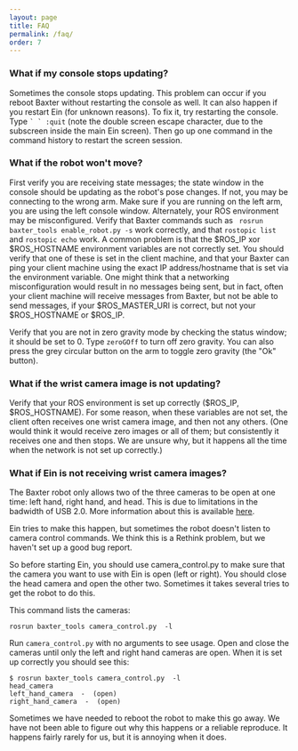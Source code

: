```yaml
---
layout: page
title: FAQ
permalink: /faq/
order: 7
---
```


### What if my console stops updating?

Sometimes the console stops updating.  This problem can occur if you
reboot Baxter without restarting the console as well.  It can also
happen if you restart Ein (for unknown reasons).  To fix it, try
restarting the console.  Type ``` ` ` :quit ``` (note the double screen
escape character, due to the subscreen inside the main Ein screen).
Then go up one command in the command history to restart the screen
session.


### What if the robot won't move?

First verify you are receiving state messages; the state window in the
console should be updating as the robot's pose changes.  If not, you
may be connecting to the wrong arm. Make sure if you are running on
the left arm, you are using the left console window.  Alternately,
your ROS environment may be misconfigured.  Verify that Baxter
commands such as ` rosrun baxter_tools enable_robot.py -s` work
correctly, and that `rostopic list` and `rostopic echo` work.  A
common problem is that the $ROS_IP xor $ROS_HOSTNAME environment
variables are not correctly set.  You should verify that one of these
is set in the client machine, and that your Baxter can ping your
client machine using the exact IP address/hostname that is set via the
environment variable.  One might think that a networking
misconfiguration would result in no messages being sent, but in fact,
often your client machine will receive messages from Baxter, but not
be able to send messages, if your $ROS_MASTER_URI is correct, but not
your $ROS_HOSTNAME or $ROS_IP.


Verify that you are not in zero gravity mode by checking the status
window; it should be set to 0. Type `zeroGOff` to turn off zero
gravity.  You can also press the grey circular button on the arm to
toggle zero gravity (the "Ok" button).



### What if the wrist camera image is not updating? 

Verify that your ROS environment is set up correctly ($ROS_IP,
$ROS_HOSTNAME).  For some reason, when these variables are not set,
the client often receives one wrist camera image, and then not any
others.  (One would think it would receive zero images or all of them;
but consistently it receives one and then stops.  We are unsure why,
but it happens all the time when the network is not set up correctly.)


### What if Ein is not receiving wrist camera images? 

The Baxter robot only allows two of the three cameras to be open at
one time: left hand, right hand, and head.  This is due to limitations
in the badwidth of USB 2.0.  More information about this is available
[here](http://sdk.rethinkrobotics.com/wiki/Camera_Control_Tool).

Ein tries to make this happen, but sometimes the robot doesn't listen
to camera control commands. We think this is a Rethink problem, but we
haven't set up a good bug report.

So before starting Ein, you should use camera_control.py to make sure
that the camera you want to use with Ein is open (left or right). You
should close the head camera and open the other two. Sometimes it
takes several tries to get the robot to do this.

This command lists the cameras:
```
rosrun baxter_tools camera_control.py  -l
```

Run `camera_control.py` with no arguments to see usage.  Open and
close the cameras until only the left and right hand cameras are open.
When it is set up correctly you should see this:  

```
$ rosrun baxter_tools camera_control.py  -l
head_camera
left_hand_camera  -  (open)
right_hand_camera  -  (open)
```

Sometimes we have needed to reboot the robot to make this go away.
We have not been able to figure out why this happens or a reliable
reproduce.  It happens fairly rarely for us, but it is annoying when
it does.